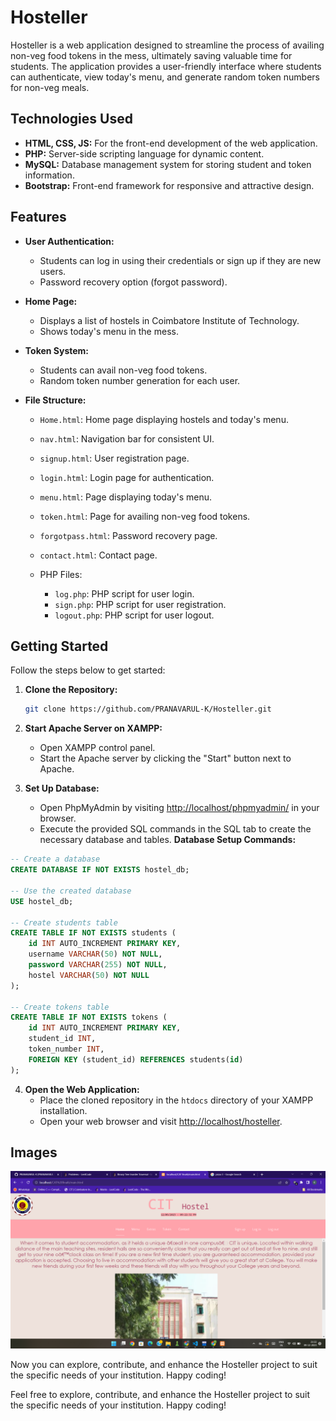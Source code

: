 # Hosteller

Hosteller is a web application designed to streamline the process of availing non-veg food tokens in the mess, ultimately saving valuable time for students. The application provides a user-friendly interface where students can authenticate, view today's menu, and generate random token numbers for non-veg meals.

## Technologies Used

- **HTML, CSS, JS:** For the front-end development of the web application.
- **PHP:** Server-side scripting language for dynamic content.
- **MySQL:** Database management system for storing student and token information.
- **Bootstrap:** Front-end framework for responsive and attractive design.

## Features

- **User Authentication:**
  - Students can log in using their credentials or sign up if they are new users.
  - Password recovery option (forgot password).

- **Home Page:**
  - Displays a list of hostels in Coimbatore Institute of Technology.
  - Shows today's menu in the mess.

- **Token System:**
  - Students can avail non-veg food tokens.
  - Random token number generation for each user.

- **File Structure:**
  - `Home.html`: Home page displaying hostels and today's menu.
  - `nav.html`: Navigation bar for consistent UI.
  - `signup.html`: User registration page.
  - `login.html`: Login page for authentication.
  - `menu.html`: Page displaying today's menu.
  - `token.html`: Page for availing non-veg food tokens.
  - `forgotpass.html`: Password recovery page.
  - `contact.html`: Contact page.

  - PHP Files:
    - `log.php`: PHP script for user login.
    - `sign.php`: PHP script for user registration.
    - `logout.php`: PHP script for user logout.

## Getting Started

Follow the steps below to get started:

1. **Clone the Repository:**
   ```bash
   git clone https://github.com/PRANAVARUL-K/Hosteller.git
   ```

2. **Start Apache Server on XAMPP:**
   - Open XAMPP control panel.
   - Start the Apache server by clicking the "Start" button next to Apache.

3. **Set Up Database:**
   - Open PhpMyAdmin by visiting [http://localhost/phpmyadmin/](http://localhost/phpmyadmin/) in your browser.
   - Execute the provided SQL commands in the SQL tab to create the necessary database and tables.
   **Database Setup Commands:**

  ```sql
  -- Create a database
  CREATE DATABASE IF NOT EXISTS hostel_db;

  -- Use the created database
  USE hostel_db;

  -- Create students table
  CREATE TABLE IF NOT EXISTS students (
      id INT AUTO_INCREMENT PRIMARY KEY,
      username VARCHAR(50) NOT NULL,
      password VARCHAR(255) NOT NULL,
      hostel VARCHAR(50) NOT NULL
  );

  -- Create tokens table
  CREATE TABLE IF NOT EXISTS tokens (
      id INT AUTO_INCREMENT PRIMARY KEY,
      student_id INT,
      token_number INT,
      FOREIGN KEY (student_id) REFERENCES students(id)
  );
  ```

4. **Open the Web Application:**
   - Place the cloned repository in the `htdocs` directory of your XAMPP installation.
   - Open your web browser and visit [http://localhost/hosteller](http://localhost/hosteller).

## Images
![Home](Home.png)


Now you can explore, contribute, and enhance the Hosteller project to suit the specific needs of your institution. Happy coding!

Feel free to explore, contribute, and enhance the Hosteller project to suit the specific needs of your institution. Happy coding!
